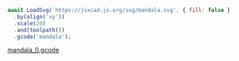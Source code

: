 ```JavaScript
await LoadSvg('https://jsxcad.js.org/svg/mandala.svg', { fill: false })
  .by(align('xy'))
  .scale(20)
  .and(toolpath())
  .gcode('mandala');
```

[mandala_0.gcode](mandala.mandala_0.gcode)
